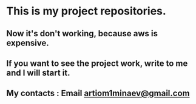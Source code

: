 # This is my project repositories.
## Now it's don't working, because aws is expensive. 
## If you want to see the project work, write to me and I will start it.
## My contacts : Email artiom1minaev@gmail.com
